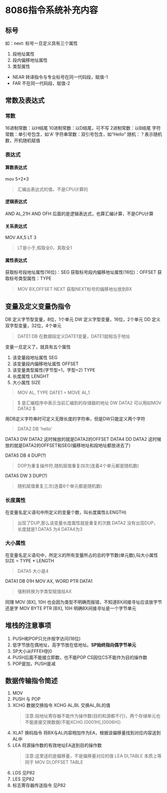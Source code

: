 # 8086指令系统补充内容
## 标号
如：next:
标号一旦定义具有三个属性
1. 段地址属性
2. 段内偏移地址属性
3. 类型属性
  * NEAR 转译指令与专业标号在同一代码段，赋值-1
  * FAR  不在同一代码段，赋值-2

   
## 常数及表达式
### 常数
16进制常数：以H结尾
10进制常数：以D结尾，可不写
2进制常数：以B结尾
字符常数：单引号包含，如‘A’
字符串常数：双引号包含，如“Hello”
随机：？表示随机数，开机随机赋值
### 表达式
#### 算数表达式
mov 5+2*3
> 汇编出表达式的值，不是CPU计算的

#### 逻辑表达式
AND AL,21H AND OFH
后面的是逻辑表达式，也算汇编计算，不是CPU计算

#### 关系表达式
MOV AX,5 LT 3
> LT是小于,假取全0，真取全1

#### 属性表达式
获取标号段地址属性(16位)：SEG
获取标号段内偏移地址属性(16位)：OFFSET
获取标号类型属性：TYPE
>MOV BX,OFFSET NEXT
>获取NEXT标号的偏移地址放到BX

## 变量及定义变量伪指令
DB 定义字节型变量，8位，1个单元
DW 定义字型变量，16位，2个单元
DD 定义双字型变量，32位，4个单元
>DATE1 DB
在数据段定义DATE1变量，DATE1就相当于地址

变量一旦定义了，就具有五个属性
1. 该变量段地址属性 SEG
2. 该变量段内偏移地址属性 OFFSET
3. 该变量类型属性(字节型=1，字型=2) TYPE
4. 长度属性 LENGHT
5. 大小属性 SIZE

>MOV AL, TYPE DATE1 = MOVE AL,1

> \$ 是汇编程序中表示当前汇编到的存储器的地址
DW DATA2
可以用如MOV DATA2 $

用DB定义字符串时可定义无限长度的字符串，但是DW只能定义两个字符
> DATA2 DB 'hello'

DATA3 DW DATA2
这时候放的就是DATA2的OFFSET
DATA4 DD DATA2
这时候放的就是DATA2的OFFSET和SEG(偏移地址和段地址都放进去了)

DATA5 DB 4 DUP(?)
>DOP为重复操作符,随机赋值重复四次(连着4个单元都是随机数)

DATA5 DW 3 DUP(?)
>随机赋值重复三次(连着6个单元都是随机数)

### 长度属性
在变量名定义语句中所定义的变量个数，叫长度属性(LENGTH)
>出现了DUP,那么该变量长度属性就是重复的次数
>DATA2 没有出现DUP，长度就是1
>DATA5 为4 DATA4为3
### 大小属性
在变量名定义语句中，所定义的所有变量所占的总的字节数(单元数),叫大小属性
SIZE = TYPE * LENGTH
>DATA5 大小是4

DATA1 DB 01H
MOV AX, WORD PTR DATA1
>强制转换为字类型赋值给AX 

同理
MOV [BX], 10H
也会因为类型不明确而报错，不知道BX间接寻址应该放字节还是字
MOV BYTE PTR [BX], 10H
明确BX间接寻址是一个字节单元 
## 堆栈的注意事项
1. PUSH和POP只允许按字访问(16位)
2. 低字节放在偶地址，高字节放在低地址。**SP始终指向偶字节单元**
3. SP大小从FFFEH到0
4. PUSH后面不能接立即数，也不能POP CS因位CS不能作为目的操作数
5. POP是加，PUSH是减
## 数据传输指令简述
1. MOV
2. PUSH 与 POP
3. XCHG 数据交换指令 
   XCHG AL,BL 
   交换AL,BL的值
   >注意:段地址寄存器不能作为操作数(目的和源都不行)，两个存储单元也不能直接交换数据(不能XCHG [0001H],[0006H])
4. XLAT 换码指令
  将BX与AL内容相加作为EA，根据该偏移量找到对应内容送到AL中
5. LEA 将源操作数的有效地址EA送到目的操作数
   >注意:这里送的是偏移量，不是偏移量对应的值
   LEA DI,TABLE 本质上等同于 MOV DI,OFFSET TABLE
6. LDS 见P82
7. LES 见P82
8. 标志寄存器传送指令 见P82